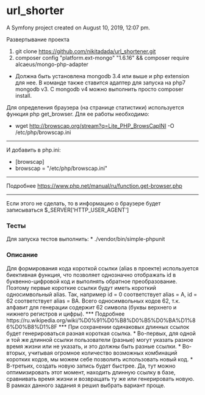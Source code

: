 url_shorter
===========

A Symfony project created on August 10, 2019, 12:07 pm.


Развертывание проекта
1. git clone https://github.com/nikitadada/url_shortener.git
2. composer config "platform.ext-mongo" "1.6.16" && composer require alcaeus/mongo-php-adapter
* Должна быть установлена mongodb 3.4 или выше и php extension для нее. В команде также ставится адаптер для запуска на php7 mongodb v3. С mongodb v4 можно выполнить просто composer install.

Для определения браузера (на странице статистики) используется функция php get_browser. Для ее работы необходимо:
* wget http://browscap.org/stream?q=Lite_PHP_BrowsCapINI -O /etc/php/browscap.ini
***
И добавить в php.ini:

* [browscap]
* browscap = "/etc/php/browscap.ini"
***
Подробнее https://www.php.net/manual/ru/function.get-browser.php
***
Если этого не сделать, то в информацию о браузере будет записываться $_SERVER['HTTP_USER_AGENT']
<h3>Тесты</h2>
Для запуска тестов выполнить:
* ./vendor/bin/simple-phpunit

<h3>Описание</h3>
Для формирования кода короткой ссылки (alias в проекте) используется биективная функция, что позволяет однозначно отображать id в буквенно-цифровой код и выполнять обратное преобразование. Поэтому первые короткие ссылки будут иметь короткий односимвольный alias. Так, например id = 0 соответствует alias = A, id = 62 соответствует alias = BA. Всего односимвольных кодов 62, т.к. алфавит для генерации содержит 62 символа (буквы верхнего и нижнего регистров и цифры). 
*** 
Подробнее https://ru.wikipedia.org/wiki/%D0%91%D0%B8%D0%B5%D0%BA%D1%86%D0%B8%D1%8F 
***
При сохранении одинаковых длинных ссылок будет генерироваться разная короткая ссылка. 
* Во-первых, для одной и той же длинной ссылки пользователи (разные) могут указать разное время жизни или не указать, и это должны быть разные ссылки.
* Во-вторых, учитывая огромное количество возможных комбинаций коротких кодов, мы можем себе позволить использовать новый код.
* В-третьих, создать новую запись будет быстрее. Да, тут можно оптимизировать этот момент, находить длинную ссылку в базе, сравнивать время жизни и возвращать ту же или генерировать новую. В рамках данного задания я решил выбрать вариант проще.